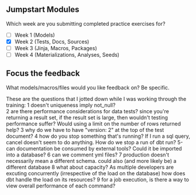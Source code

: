 ## Jumpstart Modules
Which week are you submitting completed practice exercises for? 
<!--- Use an x in the brackets to mark the week you are submitting for -->
- [ ] Week 1 (Models)
- [x] Week 2 (Tests, Docs, Sources)
- [ ] Week 3 (Jinja, Macros, Packages)
- [ ] Week 4 (Materializations, Analyses, Seeds)
## Focus the feedback
What models/macros/files would you like feedback on?  Be specific.


These are the questions that I jotted down while I was working through the training:
1 doesn't uniqueness imply not_null?  
2 are there performance considerations for data tests?  since you're returning a result set,  if the result set is large,  then wouldn't testing performance suffer?  Would using a limit on the number of rows returned help?
3 why do we have to have "version: 2" at the top of the test document?
4 how do you stop something that's running?  If I run a sql query,  cancel doesn't seem to do anything.  How do we stop a run of dbt run?
5-can documentation be consumed by external tools? Could it be imported into a database?
6 can we comment yml files?
7 production doesn't necessarily mean a different schema.  could also (and more likely be) a different database
8 what about capacity?  As multiple developers are excuting concurrently (irrespective of the load on the database) how does dbt handle the load on its resources?
9 for a job execution, is there a way to view overall performance of each command?  

